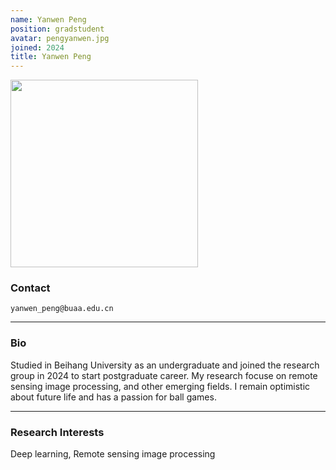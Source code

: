 ```yaml
---
name: Yanwen Peng
position: gradstudent
avatar: pengyanwen.jpg
joined: 2024
title: Yanwen Peng
---
```


<img width="300" src="{{site.baseurl}}/images/people/{{page.avatar}}" data-action="zoom">

### Contact

<i class="fa fa-envelope-o"></i>  `yanwen_peng@buaa.edu.cn`<br>

<hr>

### Bio

Studied in Beihang University as an undergraduate and joined the research group in 2024 to start postgraduate career. My research focuse on remote sensing image processing, and other emerging fields. I remain optimistic about future life and has a passion for ball games.

<hr>

### Research Interests

Deep learning, Remote sensing image processing


